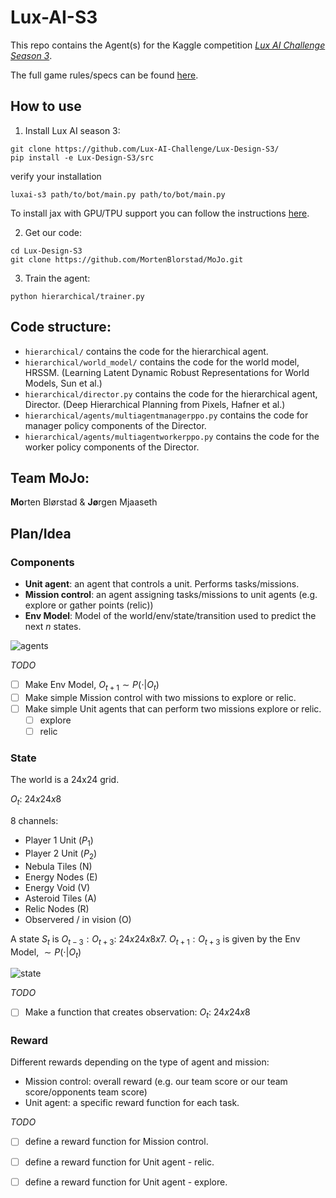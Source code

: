 # Lux-AI-S3
This repo contains the Agent(s) for the Kaggle competition [*Lux AI Challenge Season 3*](https://github.com/Lux-AI-Challenge/Lux-Design-S3/blob/main/kits/README.md).

The full game rules/specs can be found [here](https://github.com/Lux-AI-Challenge/Lux-Design-S3/blob/main/docs/specs.md).

## How to use

1. Install Lux AI season 3:
```
git clone https://github.com/Lux-AI-Challenge/Lux-Design-S3/
pip install -e Lux-Design-S3/src
```
verify your installation
```
luxai-s3 path/to/bot/main.py path/to/bot/main.py
```

To install jax with GPU/TPU support you can follow the instructions [here](https://docs.jax.dev/en/latest/installation.html).

2. Get our code:


```
cd Lux-Design-S3
git clone https://github.com/MortenBlorstad/MoJo.git
```

3. Train the agent:
```
python hierarchical/trainer.py
```

## Code structure:

- `hierarchical/` contains the code for the hierarchical agent.
- `hierarchical/world_model/` contains the code for the world model, HRSSM. (Learning Latent Dynamic Robust Representations for World Models, Sun et al.)
- `hierarchical/director.py` contains the code for the hierarchical agent, Director. (Deep Hierarchical Planning from Pixels, Hafner et al.) 
- `hierarchical/agents/multiagentmanagerppo.py` contains the code for manager policy components of the Director. 
- `hierarchical/agents/multiagentworkerppo.py` contains the code for the worker policy components of the Director.


## Team MoJo: 
**Mo**rten Blørstad & **Jø**rgen Mjaaseth

## Plan/Idea

### Components
- **Unit agent**: an agent that controls a unit. Performs tasks/missions.  
- **Mission control**: an agent assigning tasks/missions to unit agents (e.g. explore or gather points (relic))
-  **Env Model**: Model of the world/env/state/transition used to predict the next $n$ states.

![agents](https://github.com/user-attachments/assets/f4cd6faa-b696-4942-b75b-8a302ffd5fa1)


*TODO*
- [ ] Make Env Model, $O_{t+1} \sim P(\cdot | O_t)$
- [ ] Make simple Mission control with two missions to explore or relic.
- [ ] Make simple Unit agents that can perform two missions explore or relic.
  - [ ] explore
  - [ ] relic

### State
The world is a 24x24 grid.


$O_t$: $24x24x8$

8 channels: 
- Player 1 Unit ($P_1$)
- Player 2 Unit ($P_2$)
- Nebula Tiles (N)
- Energy Nodes (E)
- Energy Void (V)
- Asteroid Tiles (A)
- Relic Nodes (R)
- Observered / in vision (O)

A state $S_t$ is $O_{t-3}:O_{t+3}$: $24x24x8x7$.
$O_{t+1}:O_{t+3}$ is given by the Env Model, $\sim P(\cdot | O_t)$ 

![state](https://github.com/user-attachments/assets/9c09c31d-b274-43fc-be4d-1934c46f2e35)

*TODO*
- [ ] Make a function that creates observation: $O_t$: $24x24x8$

### Reward 
Different rewards depending on the  type of agent and mission:
- Mission control: overall reward (e.g. our team score or our team score/opponents team score)
- Unit agent: a specific reward function for each task. 

*TODO*
- [ ] define a reward function for Mission control.
- [ ] define a reward function for Unit agent - relic.
- [ ] define a reward function for Unit agent - explore.


